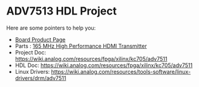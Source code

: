 # ADV7513 HDL Project

Here are some pointers to help you:
  * [Board Product Page](https://www.analog.com/EVAL-ADV7612)
  * Parts : [165 MHz High Performance HDMI Transmitter](https://www.analog.com/adv7513)
  * Project Doc: https://wiki.analog.com/resources/fpga/xilinx/kc705/adv7511
  * HDL Doc: https://wiki.analog.com/resources/fpga/xilinx/kc705/adv7511
  * Linux Drivers: https://wiki.analog.com/resources/tools-software/linux-drivers/drm/adv7511
